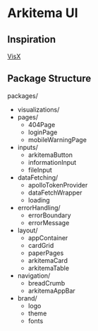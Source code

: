 # Arkitema UI

## Inspiration
[VisX](https://github.com/airbnb/visx)


## Package Structure
packages/
- visualizations/
- pages/
  - 404Page
  - loginPage
  - mobileWarningPage
- inputs/
  - arkitemaButton
  - informationInput
  - fileInput
- dataFetching/
  - apolloTokenProvider
  - dataFetchWrapper
  - loading
- errorHandling/
  - errorBoundary
  - errorMessage
- layout/
  - appContainer
  - cardGrid
  - paperPages
  - arkitemaCard
  - arkitemaTable
- navigation/
  - breadCrumb
  - arkitemaAppBar
- brand/
  - logo
  - theme
  - fonts
